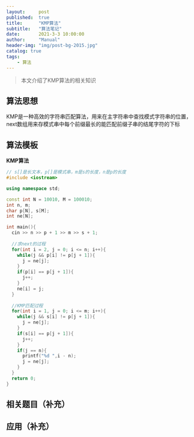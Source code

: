 ```yaml
---
layout:     post
published:  true
title:      "KMP算法"
subtitle:   "算法笔记"
date:       2021-3-3 10:00:00
author:     "Manual"
header-img: "img/post-bg-2015.jpg"
catalog: true
tags:
    - 算法
---
```


> 本文介绍了KMP算法的相关知识

## 算法思想

KMP是一种高效的字符串匹配算法，用来在主字符串中查找模式字符串的位置，next数组用来存模式串中每个前缀最长的能匹配前缀子串的结尾字符的下标

## 算法模板

**KMP算法**

```c++
// s[]是长文本，p[]是模式串，m是s的长度，n是p的长度
#include <iostream>

using namespace std;

const int N = 10010, M = 100010;
int n, m;
char p[N], s[M];
int ne[N];

int main(){
  cin >> n >> p + 1 >> m >> s + 1;
  
  //求next的过程
  for(int i = 2, j = 0; i <= n; i++){
    while(j && p[i] != p[j + 1]){
      j = ne[j];
    }
    if(p[i] == p[j + 1]){
      j++;
    }
    ne[i] = j;
  }
  
  //KMP匹配过程
  for(int i = 1, j = 0; i <= m; i++){
    while(j && s[i] != p[j + 1]){
      j = ne[j];
    }
    if(s[i] == p[j + 1]){
      j++;
    }
    if(j == n){
      printf("%d ",i - n);
      j = ne[j];
    }
  }
  return 0;
}
```

## 相关题目（补充）



## 应用（补充）

